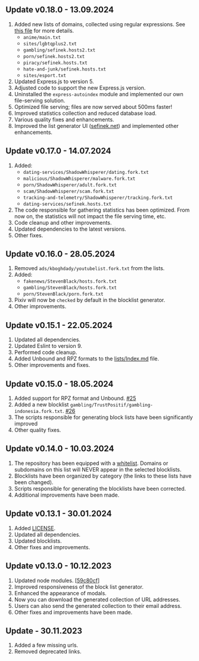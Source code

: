 ## Update v0.18.0 - 13.09.2024
1. Added new lists of domains, collected using regular expressions. See [this file](https://github.com/sefinek/Sefinek-Blocklist-Collection/blob/main/scripts/generate/file-processor/scripts/data.js) for more details.
   - `anime/main.txt`
   - `sites/lgbtqplus2.txt`
   - `gambling/sefinek.hosts2.txt`
   - `porn/sefinek.hosts2.txt`
   - `piracy/sefinek.hosts.txt`
   - `hate-and-junk/sefinek.hosts.txt`
   - `sites/esport.txt`
2. Updated Express.js to version 5.
3. Adjusted code to support the new Express.js version.
4. Uninstalled the `express-autoindex` module and implemented our own file-serving solution.
5. Optimized file serving; files are now served about 500ms faster!
6. Improved statistics collection and reduced database load.
7. Various quality fixes and enhancements.
8. Improved the list generator UI ([sefinek.net](https://sefinek.net/blocklist-generator)) and implemented other enhancements.

## Update v0.17.0 - 14.07.2024
1. Added:
   - `dating-services/ShadowWhisperer/dating.fork.txt`
   - `malicious/ShadowWhisperer/malware.fork.txt`
   - `porn/ShadowWhisperer/adult.fork.txt`
   - `scam/ShadowWhisperer/scam.fork.txt`
   - `tracking-and-telemetry/ShadowWhisperer/tracking.fork.txt`
   - `dating-services/sefinek.hosts.txt`
2. The code responsible for gathering statistics has been optimized. From now on, the statistics will not impact the file serving time, etc.
3. Code cleanup and other improvements.
4. Updated dependencies to the latest versions.
5. Other fixes.

## Update v0.16.0 - 28.05.2024
1. Removed `ads/kboghdady/youtubelist.fork.txt` from the lists.
2. Added:
    - `fakenews/StevenBlack/hosts.fork.txt`
    - `gambling/StevenBlack/hosts.fork.txt`
    - `porn/StevenBlack/porn.fork.txt`
3. Pixiv will now be `checked` by default in the blocklist generator.
4. Other improvements.

## Update v0.15.1 - 22.05.2024
1. Updated all dependencies.
2. Updated Eslint to version 9.
3. Performed code cleanup.
4. Added Unbound and RPZ formats to the [lists/Index.md](lists/Index.md) file.
5. Other improvements and fixes.

## Update v0.15.0 - 18.05.2024
1. Added support for RPZ format and Unbound. [#25](https://github.com/sefinek/Sefinek-Blocklist-Collection/issues/26)
2. Added a new blocklist `gambling/TrustPositif/gambling-indonesia.fork.txt`. [#26](https://github.com/sefinek/Sefinek-Blocklist-Collection/issues/25)
3. The scripts responsible for generating block lists have been significantly improved
4. Other quality fixes.

## Update v0.14.0 - 10.03.2024
1. The repository has been equipped with a [whitelist](https://github.com/sefinek/Sefinek-Blocklist-Collection/blob/main/whitelists/main.txt). Domains or subdomains on this list will NEVER appear in the selected blocklists.
2. Blocklists have been organized by category (the links to these lists have been changed).
3. Scripts responsible for generating the blocklists have been corrected.
4. Additional improvements have been made.

## Update v0.13.1 - 30.01.2024
1. Added [LICENSE](https://github.com/sefinek/Sefinek-Blocklist-Collection/blob/main/LICENSE).
2. Updated all dependencies.
3. Updated blocklists.
4. Other fixes and improvements.

## Update v0.13.0 - 10.12.2023
1. Updated node modules. [[59c80cf](https://github.com/sefinek/Sefinek-Blocklist-Collection/commit/59c80cf6a2aa2d786b03a2b8fdec9d47012592bd)]
2. Improved responsiveness of the block list generator.
3. Enhanced the appearance of modals.
4. Now you can download the generated collection of URL addresses.
5. Users can also send the generated collection to their email address.
6. Other fixes and improvements have been made.

## Update - 30.11.2023
1. Added a few missing urls.
2. Removed deprecated links.